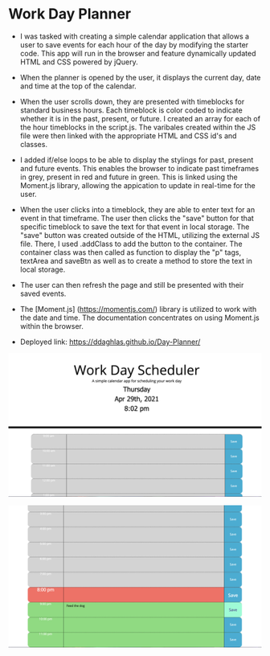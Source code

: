 # Work Day Planner

- I was tasked with creating a simple calendar application that allows a user to save events for each hour of the day by modifying the starter code. This app will run in the browser and feature dynamically updated HTML and CSS powered by jQuery.

- When the planner is opened by the user, it displays the current day, date and time at the top of the calendar. 

- When the user scrolls down, they are presented with timeblocks for standard business hours. Each timeblock is color coded to indicate whether it is in the past, present, or future. I created an array for each of the hour timeblocks in the script.js. The varibales created within the JS file were then linked with the appropriate HTML and CSS id's and classes. 

- I added if/else loops to be able to display the stylings for past, present and future events. This enables the browser to indicate past timeframes in grey, present in red and future in green. This is linked using the Moment.js library, allowing the appication to update in real-time for the user. 

- When the user clicks into a timeblock, they are able to enter text for an event in that timeframe. The user then clicks the "save" button for that specific timeblock to save the text for that event in local storage. The "save" button was created outside of the HTML, utilizing the external JS file. There, I used .addClass to add the button to the container. The container class was then called as function to display the "p" tags, textArea and saveBtn as well as to create a method to store the text in local storage.

- The user can then refresh the page and still be presented with their saved events. 

- The [Moment.js] (https://momentjs.com/) library is utilized to work with the date and time. The documentation concentrates on using Moment.js within the browser.

- Deployed link: https://ddaghlas.github.io/Day-Planner/

![Day Planner SS 1](assets/images/Day-PlannerSS1.png)

![Day Planner SS 1](assets/images/Day-PlannerSS2.png)





